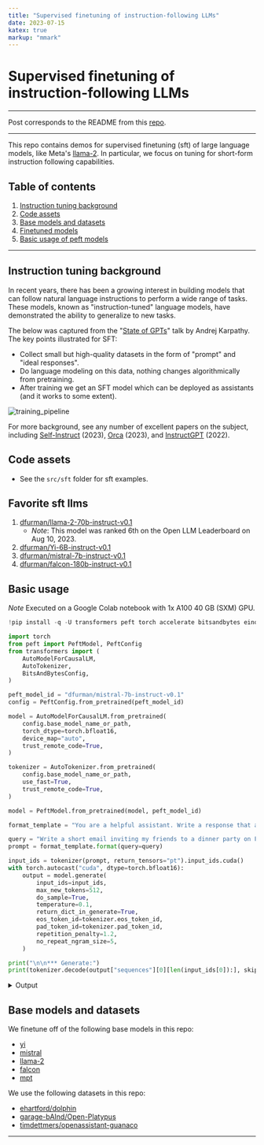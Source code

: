 ```yaml
---
title: "Supervised finetuning of instruction-following LLMs"
date: 2023-07-15
katex: true
markup: "mmark"
---
```


# Supervised finetuning of instruction-following LLMs

---

Post corresponds to the README from this [repo](https://github.com/daniel-furman/sft-demos).

---

This repo contains demos for supervised finetuning (sft) of large language models, like Meta's [llama-2](https://huggingface.co/meta-llama/Llama-2-7b-hf). In particular, we focus on tuning for short-form instruction following capabilities.

## Table of contents

1. [Instruction tuning background](https://github.com/daniel-furman/sft-demos#instruction-tuning-background)
2. [Code assets](https://github.com/daniel-furman/sft-demos#code-assets)
3. [Base models and datasets](https://github.com/daniel-furman/sft-demos#base-models-and-datasets)
4. [Finetuned models](https://github.com/daniel-furman/sft-demos#finetuned-models)
5. [Basic usage of peft models](https://github.com/daniel-furman/sft-demos#basic-usage-of-peft-models)

---

## Instruction tuning background

 In recent years, there has been a growing interest in building models that can follow natural language instructions to perform a wide range of tasks. These models, known as "instruction-tuned" language models, have demonstrated the ability to generalize to new tasks.
 
 The below was captured from the "[State of GPTs](https://www.youtube.com/watch?v=bZQun8Y4L2A)" talk by Andrej Karpathy. The key points illustrated for SFT:

* Collect small but high-quality datasets in the form of "prompt" and "ideal responses". 
* Do language modeling on this data, nothing changes algorithmically from pretraining. 
* After training we get an SFT model which can be deployed as assistants (and it works to some extent).

![training_pipeline](https://raw.githubusercontent.com/daniel-furman/sft-demos/main/assets/assistant_training_pipeline.png)

For more background, see any number of excellent papers on the subject, including [Self-Instruct](https://arxiv.org/pdf/2212.10560.pdf) (2023), [Orca](https://arxiv.org/pdf/2306.02707.pdf) (2023), and [InstructGPT](https://arxiv.org/pdf/2203.02155.pdf) (2022). 

## Code assets

* See the `src/sft` folder for sft examples.

## Favorite sft llms

1. [dfurman/llama-2-70b-instruct-v0.1](https://huggingface.co/dfurman/llama-2-70b-dolphin-v0.1)
    *  *Note*: This model was ranked 6th on the Open LLM Leaderboard on Aug 10, 2023.
2. [dfurman/Yi-6B-instruct-v0.1](https://huggingface.co/dfurman/Yi-6B-instruct-v0.1) 
3. [dfurman/mistral-7b-instruct-v0.1](https://huggingface.co/dfurman/mistral-7b-instruct-v0.1) 
4. [dfurman/falcon-180b-instruct-v0.1](https://huggingface.co/dfurman/falcon-180b-instruct-v0.1) 


## Basic usage

*Note* Executed on a Google Colab notebook with 1x A100 40 GB (SXM) GPU. 

```python
!pip install -q -U transformers peft torch accelerate bitsandbytes einops sentencepiece

import torch
from peft import PeftModel, PeftConfig
from transformers import (
    AutoModelForCausalLM,
    AutoTokenizer,
    BitsAndBytesConfig,
)
```

```python
peft_model_id = "dfurman/mistral-7b-instruct-v0.1"
config = PeftConfig.from_pretrained(peft_model_id)

model = AutoModelForCausalLM.from_pretrained(
    config.base_model_name_or_path,
    torch_dtype=torch.bfloat16,
    device_map="auto",
    trust_remote_code=True,
)

tokenizer = AutoTokenizer.from_pretrained(
    config.base_model_name_or_path,
    use_fast=True, 
    trust_remote_code=True,
)

model = PeftModel.from_pretrained(model, peft_model_id)

format_template = "You are a helpful assistant. Write a response that appropriately completes the request. {query}\n"
```

```python
query = "Write a short email inviting my friends to a dinner party on Friday. Respond succinctly."
prompt = format_template.format(query=query)

input_ids = tokenizer(prompt, return_tensors="pt").input_ids.cuda()
with torch.autocast("cuda", dtype=torch.bfloat16):
    output = model.generate(
        input_ids=input_ids,
        max_new_tokens=512,
        do_sample=True,
        temperature=0.1,
        return_dict_in_generate=True,
        eos_token_id=tokenizer.eos_token_id,
        pad_token_id=tokenizer.pad_token_id,
        repetition_penalty=1.2,
        no_repeat_ngram_size=5,
    )

print("\n\n*** Generate:")
print(tokenizer.decode(output["sequences"][0][len(input_ids[0]):], skip_special_tokens=True))
```

<details>

<summary>Output</summary>

**Prompt**: Write a short email inviting my friends to a dinner party on Friday. Respond succinctly.

**Generation**: The invitation should be brief and to-the-point, so it's best to use simple language and avoid unnecessary details or long explanations. Here is an example of a concise invitation:

Dear Friends,

I hope you can join me for a fun evening at my place this Friday! We'll have delicious food, great conversation, and maybe even some games if we feel like it. Please RSVP by Wednesday night so I know who will be there. 

Looking forward to seeing you all soon!

Best regards,
Your Name

This message clearly communicates the essential information about the event while maintaining a friendly tone. It also includes a specific date (Friday) and timeframe (evening), as well as a clear call to action (RSVP). The closing line adds a personal touch and expresses excitement for the gathering. Overall, this invitation strikes a good balance between being informative and engaging without overwhelming the reader with too much text.

Remember, when writing emails, always keep in mind your audience and their preferences. If they prefer more detailed information or additional context, adjust accordingly. However, try not to make the invitation overly complicated or lengthy – simplicity often makes for a better experience. Happy emailing!

</details>

## Base models and datasets

We finetune off of the following base models in this repo:

* [yi](https://huggingface.co/01-ai)
* [mistral](https://huggingface.co/mistralai/Mistral-7B-v0.1)
* [llama-2](https://huggingface.co/meta-llama/Llama-2-70b-hf)
* [falcon](https://huggingface.co/tiiuae/falcon-180B)
* [mpt](https://huggingface.co/mosaicml/mpt-7b)

We use the following datasets in this repo:

* [ehartford/dolphin](https://huggingface.co/datasets/ehartford/dolphin)
* [garage-bAInd/Open-Platypus](https://huggingface.co/datasets/garage-bAInd/Open-Platypus)
* [timdettmers/openassistant-guanaco](https://huggingface.co/datasets/timdettmers/openassistant-guanaco)

---
